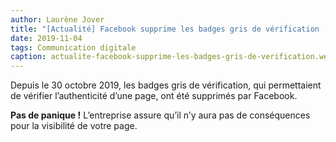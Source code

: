 ```yaml
---
author: Laurène Jover
title: "[Actualité] Facebook supprime les badges gris de vérification !"
date: 2019-11-04
tags: Communication digitale
caption: actualite-facebook-supprime-les-badges-gris-de-verification.webp
---
```


Depuis le 30 octobre 2019, les badges gris de vérification, qui permettaient de vérifier l’authenticité d’une page, ont été supprimés par Facebook.

**Pas de panique !**
L’entreprise assure qu’il n’y aura pas de conséquences pour la visibilité de votre page.
